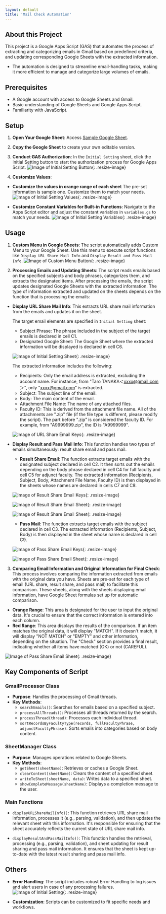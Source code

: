 ```yaml
---
layout: default
title: 'Mail Check Automation'
---
```


## About this Project

This project is a Google Apps Script (GAS) that automates the process of extracting and categorizing emails in Gmail based on predefined criteria, and updating corresponding Google Sheets with the extracted information.

- The automation is designed to streamline email-handling tasks, making it more efficient to manage and categorize large volumes of emails.

## Prerequisites

- A Google account with access to Google Sheets and Gmail.
- Basic understanding of Google Sheets and Google Apps Script.
- Familiarity with JavaScript.

## Setup

1. **Open Your Google Sheet**: Access <a href="https://docs.google.com/spreadsheets/d/1RiKE3KzWwea29mkPuIy1mrZZ2Rnk_L-e-yydLZ-5aHk/edit#gid=771932269" target="_blank" rel="noopener noreferrer">Sample Google Sheet</a>.
2. **Copy the Google Sheet** to create your own editable version.
3. **Conduct GAS Authorization**: In the `Initial Setting` sheet, click the Initial Setting button to start the authorization process for Google Apps Script.
   ![Image of Initial Setting Button](assets/images/initial-setting.png){: .resize-image}

4. **Customize Values**: 
  - **Customize the values in orange range of each sheet** The pre-set information is sample one. Customize them to match your needs.
    ![Image of Initial Setting Values](assets/images/sheet-name_pre-criteria.png){: .resize-image}
  
  - **Customize Constant Variables for Built-in Functions**: Navigate to the Apps Script editor and adjust the constant variables in `variables.gs` to match your needs.
    ![Image of Initial Setting Variables](assets/images/custom-variables.png){: .resize-image}

## Usage

1. **Custom Menu in Google Sheets**: The script automatically adds Custom Menu to your Google Sheet. Use this menu to execute script functions like `Display URL Share Mail Info` and
   `Display Result and Pass Mail Info`.
   ![Image of Custom Menu Button](assets/images/custom-menu.png){: .resize-image}

3. **Processing Emails and Updating Sheets**: The script reads emails based on the specified subjects and body phrases, categorizes them, and extracts the designated items. After processing the emails, the script updates designated Google Sheets with the extracted information. The type of information extracted and updated on the sheets depends on the function that is processing the emails:

  - **Display URL Share Mail Info**: This extracts URL share mail information from the emails and updates it on the sheet.

    The target email elements are specified in `Initial Setting` sheet:

    - Subject Phrase: The phrase included in the subject of the target emails is declared in cell C1.
    - Designated Google Sheet: The Google Sheet where the extracted information will be displayed is declared in cell C6.

    ![Image of Initial Setting Sheet](assets/images/keys-url-share-email.png){: .resize-image}

    The extracted information includes the following:

    - Recipients: Only the email address is extracted, excluding the account name. For instance, from "Taro TANAKA＜xxxx@gmail.com＞", only "xxxx@gmail.com" is extracted.
    - Subject: The subject line of the email.
    - Body: The main content of the email.
    - Attachment File Name: The name of any attached files.
    - Faculty ID: This is derived from the attachment file name. All of the attachments are ".zip" file (if the file type is different, please modify the script). The part before
      ".zip" is considered the faculty ID. For example, from "A9999999.zip", the ID is "A9999999".
  
    ![Image of URL Share Email Keys](assets/images/display-url-share-email.png){: .resize-image}

  - **Display Result and Pass Mail Info**: This function handles two types of emails simultaneously: result share email and pass mail.

      - **Result Share Email**: The function extracts target emails with the designated subject declared in cell C2. It then sorts out the emails depending on the body phrase declared in cell C4 for full faculty and cell C5 for adjunct faculty. The extracted information (Recipients, Subject, Body, Attachment File Name, Faculty ID) is then displayed in the sheets whose names are declared in cells C7 and C8.
    
      ![Image of Result Share Email Keys](assets/images/keys-result-share-email.png){: .resize-image}
    
      ![Image of Result Share Email Sheet](assets/images/display-result-share-full-email.png){: .resize-image}
    
      ![Image of Result Share Email Sheet](assets/images/display-result-share-adj-email.png){: .resize-image}

      - **Pass Mail**: The function extracts target emails with the subject declared in cell C3. The extracted information (Recipients, Subject, Body) is then displayed in the sheet
        whose name is declared in cell C9.
        
      ![Image of Pass Share Email Keys](assets/images/keys-pass-share-email.png){: .resize-image}
    
      ![Image of Pass Share Email Sheet](assets/images/display-pass-share-email.png){: .resize-image}

3. **Comparing Email Information and Original Information for Final Check**: This process involves comparing the information extracted from emails with the original data you have. Sheets are pre-set for each type of email (URL share, result share, and pass mail) to facilitate this comparison. These sheets, along with the sheets displaying email information, have Google Sheet formulas set up for automatic comparison.

  - **Orange Range**: This area is designated for the user to input the original data. It's crucial to ensure that the correct information is entered into each column.
  - **Red Range**: This area displays the results of the comparison. If an item matches the original data, it will display "MATCH". If it doesn't match, it will display "NOT MATCH" or
    "EMPTY" and other information, depending on the situation. The "Check" section provides a final result, indicating whether all items have matched (OK) or not (CAREFUL).
  
  ![Image of Pass Share Email Sheet](assets/images/check-url-share-email.png){: .resize-image}

## Key Components of Script

### GmailProcessor Class

- **Purpose**: Handles the processing of Gmail threads.
- **Key Methods**:
  - `searchEmails()`: Searches for emails based on a specified subject.
  - `processAllThreads()`: Processes all threads returned by the search.
  - `processThread(thread)`: Processes each individual thread.
  - `sortRecordsByFacultyType(records, fullFacultyPhrase, adjunctFacultyPhrase)`: Sorts emails into categories based on body content.

### SheetManager Class

- **Purpose**: Manages operations related to Google Sheets.
- **Key Methods**:
  - `getSheet(sheetName)`: Retrieves or caches a Google Sheet.
  - `clearContent(sheetName)`: Clears the content of a specified sheet.
  - `writeToSheet(sheetName, data)`: Writes data to a specified sheet.
  - `showCompleteMessage(sheetName)`: Displays a completion message to the user.

### Main Functions

- `displayURLShareMailInfo()`: This function retrieves URL share mail information, processes it (e.g., parsing, validation), and then updates the relevant sheet with this information. It's responsible for ensuring that the sheet accurately reflects the current state of URL share mail info.

- `displayResultAndPassMailInfo()`: This function handles the retrieval, processing (e.g., parsing, validation), and sheet updating for result sharing and pass mail information. It ensures that the sheet is kept up-to-date with the latest result sharing and pass mail info.

## Others

- **Error Handling**: The script includes robust Error Handling to log issues and alert users in case of any processing failures.
  ![Image of Initial Setting](assets/images/error-handling.png){: .resize-image}

- **Customization**: Scripts can be customized to fit specific needs and workflows.
